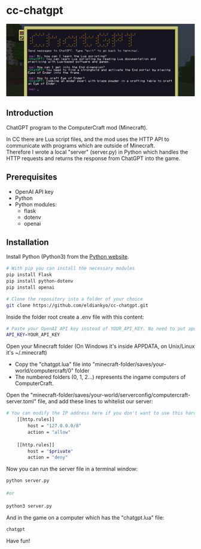 # cc-chatgpt

![Cover Image](./cover.png)

## Introduction
  
ChatGPT program to the ComputerCraft mod (Minecraft).  
  
In CC there are Lua script files, and the mod uses the HTTP API to communicate with programs which are outside of Minecraft.  
Therefore I wrote a local "server" (server.py) in Python which handles the HTTP requests and returns the response from ChatGPT into the game.
  
## Prerequisites
  
- OpenAI API key
- Python
- Python modules:
  - flask
  - dotenv
  - openai
  
## Installation
  
Install Python (Python3) from the [Python website](https://www.python.org/).
  
```bash
# With pip you can install the necessary modules
pip install Flask
pip install python-dotenv
pip install openai
```
  
```bash
# Clone the repository into a folder of your choice
git clone https://github.com/eldiankyo/cc-chatgpt.git
```
  
Inside the folder root create a .env file with this content:
  
```bash
# Paste your OpenAI API key instead of YOUR_API_KEY. No need to put apostrofes or any symboles around.
API_KEY=YOUR_API_KEY
```
  
Open your Minecraft folder (On Windows it's inside APPDATA, on Unix/Linux it's ~/.minecraft)
- Copy the "chatgpt.lua" file into "minecraft-folder/saves/your-world/computercraft/0" folder
- The numbered folders (0, 1, 2...) represents the ingame computers of ComputerCraft.
  
  
Open the "minecraft-folder/saves/your-world/serverconfig/computercraft-server.toml" file, and add these lines to whitelist our server:
  
```bash
# You can modify the IP address here if you don't want to use this hard coded one, but then don't forget to modify the one in the "server.py" file too!
	[[http.rules]]
		host = "127.0.0.0/8"
		action = "allow"

	[[http.rules]]
		host = "$private"
		action = "deny"
```

Now you can run the server file in a terminal window:
```bash
python server.py
  
#or
  
python3 server.py
```

And in the game on a computer which has the "chatgpt.lua" file:
```bash
chatgpt
```

Have fun!
